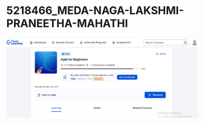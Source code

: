 # 5218466_MEDA-NAGA-LAKSHMI-PRANEETHA-MAHATHI
![alt text](<5218466_Meda Naga Lakshmi Praneetha Mahathi.png>)